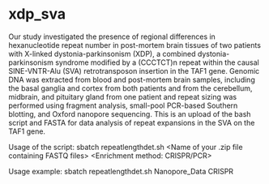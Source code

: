 # xdp_sva
Our study investigated the presence of regional differences in hexanucleotide repeat number in post-mortem brain tissues of two patients with X-linked dystonia-parkinsonism (XDP), a combined dystonia-parkinsonism syndrome modified by a (CCCTCT)n repeat within the causal SINE-VNTR-Alu (SVA) retrotransposon insertion in the TAF1 gene. 
Genomic DNA was extracted from blood and post-mortem brain samples, including the basal ganglia and cortex from both patients and from the cerebellum, midbrain,
and pituitary gland from one patient and repeat sizing was performed using fragment analysis, small-pool PCR-based Southern blotting, and Oxford nanopore sequencing.
This is an upload of the bash script and FASTA for data analysis of repeat expansions in the SVA on the TAF1 gene.

Usage of the script:
sbatch repeatlengthdet.sh <Name of your .zip file containing FASTQ files> <Enrichment method: CRISPR/PCR>

Usage example:
sbatch repeatlengthdet.sh Nanopore_Data CRISPR
